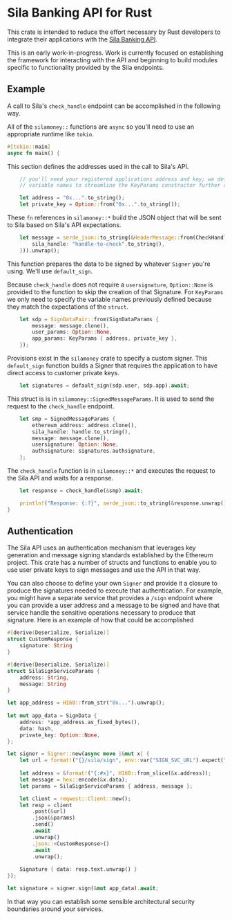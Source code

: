 # Sila Banking API for Rust

This crate is intended to reduce the effort necessary by Rust developers to integrate their applications with the [Sila Banking API](https://docs.silamoney.com).

This is an early work-in-progress. Work is currently focused on establishing the framework for interacting with the API and beginning to build modules specific to functionality provided by the Sila endpoints.

## Example

A call to Sila's `check_handle` endpoint can be accomplished in the following way.

All of the `silamoney::` functions are `async` so you'll need to use an appropriate runtime like `tokio`.

```rust
#[tokio::main]
async fn main() {
```

This section defines the addresses used in the call to Sila's API.

```rust
    // you'll need your registered applications address and key; we define those here with these
    // variable names to streamline the KeyParams constructor further down

    let address = "0x...".to_string();
    let private_key = Option::from("0x...".to_string());
```

These `fn` references in `silamoney::*` build the JSON object that will be sent to Sila based on Sila's API expectations.

```rust
    let message = serde_json::to_string(&HeaderMessage::from(CheckHandleMessageParams {
        sila_handle: "handle-to-check".to_string(),
    })).unwrap();
```

This function prepares the data to be signed by whatever `Signer` you're using. We'll use `default_sign`.

Because `check_handle` does not require a `usersignature`, `Option::None` is provided to the function to skip the creation of that Signature. For `KeyParams` we only need to specify the variable names previously defined because they match the expectations of the `struct`.

```rust
    let sdp = SignDataPair::from(SignDataParams {
        message: message.clone(),
        user_params: Option::None,
        app_params: KeyParams { address, private_key },
    });
```

Provisions exist in the `silamoney` crate to specify a custom signer. This `default_sign` function builds a Signer that requires the application to have direct access to customer private keys.
    

```rust
    let signatures = default_sign(sdp.user, sdp.app).await;
```

This struct is is in `silamoney::SignedMessageParams`. It is used to send the request to the `check_handle` endpoint.

```rust
    let smp = SignedMessageParams {
        ethereum_address: address.clone(),
        sila_handle: handle.to_string(),
        message: message.clone(),
        usersignature: Option::None,
        authsignature: signatures.authsignature,
    };
```

The `check_handle` function is in `silamoney::*` and executes the request to the Sila API and waits for a response.

```rust
    let response = check_handle(&smp).await;

    println!("Response: {:?}", serde_json::to_string(&response.unwrap()));
}
```

## Authentication

The Sila API uses an authentication mechanism that leverages key generation and message signing standards established by the Ethereum project. This crate has a number of structs and functions to enable you to use user private keys to sign messages and use the API in that way.

You can also choose to define your own `Signer` and provide it a closure to produce the signatures needed to execute that authentication. For example, you might have a separate service that provides a `/sign` endpoint where you can provide a user address and a message to be signed and have that service handle the sensitive operations necessary to produce that signature. Here is an example of how that could be accomplished

```rust
#[derive(Deserialize, Serialize)]
struct CustomResponse {
    signature: String
}

#[derive(Deserialize, Serialize)]
struct SilaSignServiceParams {
    address: String,
    message: String
}

let app_address = H160::from_str("0x...").unwrap();
        
let mut app_data = SignData {
    address: *app_address.as_fixed_bytes(),
    data: hash,
    private_key: Option::None,
};

let signer = Signer::new(async move |&mut x| { 
    let url = format!("{}/sila/sign", env::var("SIGN_SVC_URL").expect("SIGN_SVC_URL must be set"));
          
    let address = &format!("{:#x}", H160::from_slice(&x.address));
    let message = hex::encode(&x.data);
    let params = SilaSignServiceParams { address, message };

    let client = reqwest::Client::new();
    let resp = client
        .post(&url)
        .json(&params)
        .send()
        .await
        .unwrap()
        .json::<CustomResponse>()
        .await
        .unwrap();
        
    Signature { data: resp.text.unwrap() } 
});

let signature = signer.sign(&mut app_data).await;
```

In that way you can establish some sensible architectural security boundaries around your services.
